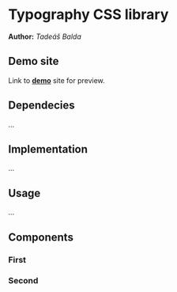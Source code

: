 # Typography CSS library
**Author:** *Tadeáš Balda*
## Demo site
Link to **[demo](./index.html)** site for preview.
## Dependecies
...
## Implementation
...
## Usage
...
## Components
### First
### Second
